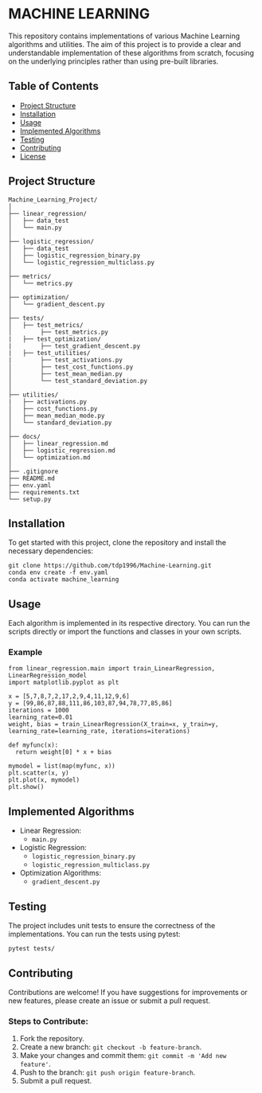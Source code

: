 # MACHINE LEARNING



This repository contains implementations of various Machine Learning algorithms and utilities. The aim of this project is to provide a clear and understandable implementation of these algorithms from scratch, focusing on the underlying principles rather than using pre-built libraries.

## Table of Contents
- [Project Structure](#project-structure)
- [Installation](#installation)
- [Usage](#usage)
- [Implemented Algorithms](#implemented-algorithms)
- [Testing](#testing)
- [Contributing](#contributing)
- [License](#license)

## Project Structure
```plaintext
Machine_Learning_Project/
│
├── linear_regression/
│   ├── data_test
│   └── main.py
│
├── logistic_regression/
│   ├── data_test
│   ├── logistic_regression_binary.py
│   └── logistic_regression_multiclass.py
│
├── metrics/
│   └── metrics.py
│
├── optimization/
│   └── gradient_descent.py
│
├── tests/
│   ├── test_metrics/
│        ├── test_metrics.py
|   ├── test_optimization/
|        ├── test_gradient_descent.py
|   ├── test_utilities/
|        ├── test_activations.py
│        ├── test_cost_functions.py
│        ├── test_mean_median.py
│        └── test_standard_deviation.py
│
├── utilities/
|   ├── activations.py
│   ├── cost_functions.py
│   ├── mean_median_mode.py
│   └── standard_deviation.py
│
├── docs/
│   ├── linear_regression.md
│   ├── logistic_regression.md
│   └── optimization.md
│
├── .gitignore
├── README.md
├── env.yaml
├── requirements.txt
└── setup.py
```

## Installation
To get started with this project, clone the repository and install the necessary dependencies:
```
git clone https://github.com/tdp1996/Machine-Learning.git
conda env create -f env.yaml
conda activate machine_learning
```

## Usage
Each algorithm is implemented in its respective directory. You can run the scripts directly or import the functions and classes in your own scripts.
### Example
```
from linear_regression.main import train_LinearRegression, LinearRegression_model
import matplotlib.pyplot as plt

x = [5,7,8,7,2,17,2,9,4,11,12,9,6]
y = [99,86,87,88,111,86,103,87,94,78,77,85,86]
iterations = 1000
learning_rate=0.01
weight, bias = train_LinearRegression(X_train=x, y_train=y, learning_rate=learning_rate, iterations=iterations)

def myfunc(x):
  return weight[0] * x + bias

mymodel = list(map(myfunc, x))
plt.scatter(x, y)
plt.plot(x, mymodel)
plt.show()
```

## Implemented Algorithms
* Linear Regression:
  * `main.py`
* Logistic Regression:
  *  `logistic_regression_binary.py`
  *  `logistic_regression_multiclass.py`
* Optimization Algorithms:
  * `gradient_descent.py`

## Testing
The project includes unit tests to ensure the correctness of the implementations. You can run the tests using pytest:
```
pytest tests/
```

## Contributing
Contributions are welcome! If you have suggestions for improvements or new features, please create an issue or submit a pull request.
### Steps to Contribute:
1. Fork the repository.
2. Create a new branch: `git checkout -b feature-branch`.
3. Make your changes and commit them: `git commit -m 'Add new feature'`.
4. Push to the branch: `git push origin feature-branch`.
5. Submit a pull request.
